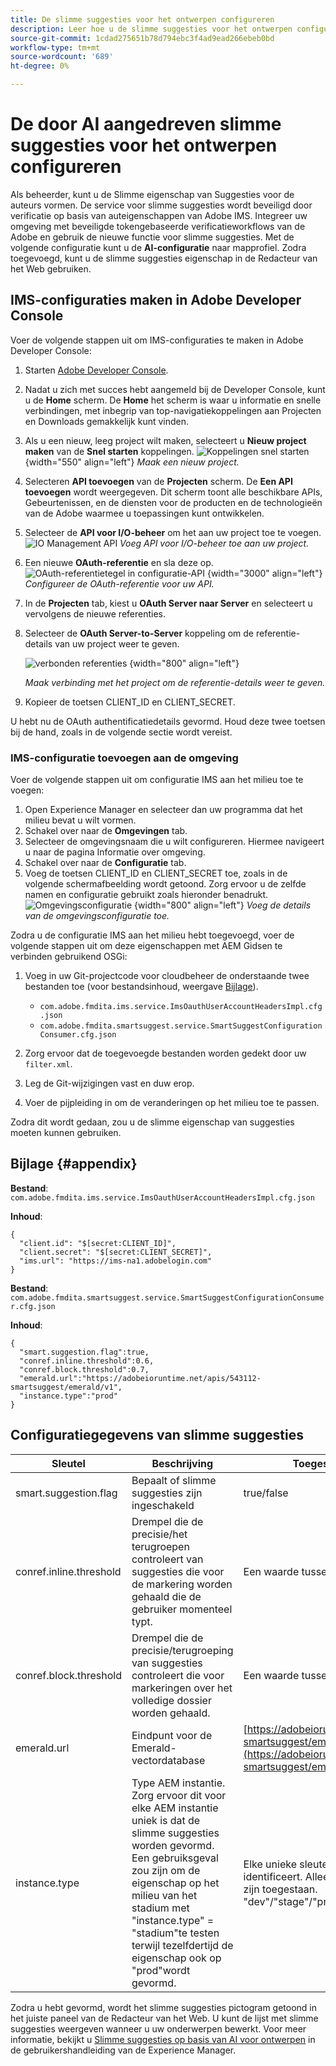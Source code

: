 ```yaml
---
title: De slimme suggesties voor het ontwerpen configureren
description: Leer hoe u de slimme suggesties voor het ontwerpen configureert
source-git-commit: 1cdad275651b78d794ebc3f4ad9ead266ebeb0bd
workflow-type: tm+mt
source-wordcount: '689'
ht-degree: 0%

---
```


# De door AI aangedreven slimme suggesties voor het ontwerpen configureren

Als beheerder, kunt u de Slimme eigenschap van Suggesties voor de auteurs vormen. De service voor slimme suggesties wordt beveiligd door verificatie op basis van auteigenschappen van Adobe IMS. Integreer uw omgeving met beveiligde tokengebaseerde verificatieworkflows van de Adobe en gebruik de nieuwe functie voor slimme suggesties. Met de volgende configuratie kunt u de **AI-configuratie** naar mapprofiel. Zodra toegevoegd, kunt u de slimme suggesties eigenschap in de Redacteur van het Web gebruiken.

## IMS-configuraties maken in Adobe Developer Console

Voer de volgende stappen uit om IMS-configuraties te maken in Adobe Developer Console:
1. Starten [Adobe Developer Console](https://developer.adobe.com/console).
1. Nadat u zich met succes hebt aangemeld bij de Developer Console, kunt u de **Home** scherm. De **Home** het scherm is waar u informatie en snelle verbindingen, met inbegrip van top-navigatiekoppelingen aan Projecten en Downloads gemakkelijk kunt vinden.
1. Als u een nieuw, leeg project wilt maken, selecteert u  **Nieuw project maken** van de  **Snel starten** koppelingen.
   ![Koppelingen snel starten](assets/conf-ss-quick-start.png) {width="550" align="left"}
   *Maak een nieuw project.*

1. Selecteren  **API toevoegen**  van de  **Projecten** scherm.  De **Een API toevoegen** wordt weergegeven. Dit scherm toont alle beschikbare APIs, Gebeurtenissen, en de diensten voor de producten en de technologieën van de Adobe waarmee u toepassingen kunt ontwikkelen.

1. Selecteer de **API voor I/O-beheer** om het aan uw project toe te voegen.
   ![IO Management API](assets/confi-ss-io-management.png)
   *Voeg API voor I/O-beheer toe aan uw project.*

1. Een nieuwe **OAuth-referentie** en sla deze op.
   ![OAuth-referentietegel in configuratie-API](assets/conf-ss-OAuth-credential.png) {width="3000" align="left"}
   *Configureer de OAuth-referentie voor uw API.*

1. In de  **Projecten** tab, kiest u **OAuth Server naar Server** en selecteert u vervolgens de nieuwe referenties.

1. Selecteer de **OAuth Server-to-Server** koppeling om de referentie-details van uw project weer te geven.

   ![verbonden referenties](assets/conf-ss-connected-credentials.png) {width="800" align="left"}

   *Maak verbinding met het project om de referentie-details weer te geven.*
1. Kopieer de toetsen CLIENT_ID en CLIENT_SECRET.

U hebt nu de OAuth authentificatiedetails gevormd. Houd deze twee toetsen bij de hand, zoals in de volgende sectie wordt vereist.

### IMS-configuratie toevoegen aan de omgeving

Voer de volgende stappen uit om configuratie IMS aan het milieu toe te voegen:

1. Open Experience Manager en selecteer dan uw programma dat het milieu bevat u wilt vormen.
1. Schakel over naar de **Omgevingen** tab.
1. Selecteer de omgevingsnaam die u wilt configureren. Hiermee navigeert u naar de pagina Informatie over omgeving.
1. Schakel over naar de **Configuratie** tab.
1. Voeg de toetsen CLIENT_ID en CLIENT_SECRET toe, zoals in de volgende schermafbeelding wordt getoond. Zorg ervoor u de zelfde namen en configuratie gebruikt zoals hieronder benadrukt.
   ![Omgevingsconfiguratie](assets/conf-ss-environment.png) {width="800" align="left"}
   *Voeg de details van de omgevingsconfiguratie toe.*




Zodra u de configuratie IMS aan het milieu hebt toegevoegd, voer de volgende stappen uit om deze eigenschappen met AEM Gidsen te verbinden gebruikend OSGi:

1. Voeg in uw Git-projectcode voor cloudbeheer de onderstaande twee bestanden toe (voor bestandsinhoud, weergave [Bijlage](#appendix)).

   * `com.adobe.fmdita.ims.service.ImsOauthUserAccountHeadersImpl.cfg.json`
   * `com.adobe.fmdita.smartsuggest.service.SmartSuggestConfigurationConsumer.cfg.json`
1. Zorg ervoor dat de toegevoegde bestanden worden gedekt door uw `filter.xml`.
1. Leg de Git-wijzigingen vast en duw erop.
1. Voer de pijpleiding in om de veranderingen op het milieu toe te passen.

Zodra dit wordt gedaan, zou u de slimme eigenschap van suggesties moeten kunnen gebruiken.



## Bijlage {#appendix}

**Bestand**:
`com.adobe.fmdita.ims.service.ImsOauthUserAccountHeadersImpl.cfg.json`

**Inhoud**:

```
{
  "client.id": "$[secret:CLIENT_ID]",
  "client.secret": "$[secret:CLIENT_SECRET]",
  "ims.url": "https://ims-na1.adobelogin.com"
}
```

**Bestand**: `com.adobe.fmdita.smartsuggest.service.SmartSuggestConfigurationConsumer.cfg.json`

**Inhoud**:

```
{
  "smart.suggestion.flag":true,
  "conref.inline.threshold":0.6,
  "conref.block.threshold":0.7,
  "emerald.url":"https://adobeioruntime.net/apis/543112-smartsuggest/emerald/v1",
  "instance.type":"prod"
}
```

## Configuratiegegevens van slimme suggesties

| Sleutel | Beschrijving | Toegestane waarden | Standaardwaarde |
|---|---|---|---|
| smart.suggestion.flag | Bepaalt of slimme suggesties zijn ingeschakeld | true/false | false |
| conref.inline.threshold | Drempel die de precisie/het terugroepen controleert van suggesties die voor de markering worden gehaald die de gebruiker momenteel typt. | Een waarde tussen -1,0 en 1,0. | 0,6 |
| conref.block.threshold | Drempel die de precisie/terugroeping van suggesties controleert die voor markeringen over het volledige dossier worden gehaald. | Een waarde tussen -1,0 en 1,0. | 0,7 |
| emerald.url | Eindpunt voor de Emerald-vectordatabase | [https://adobeioruntime.net/apis/543112-smartsuggest/emerald/v1](https://adobeioruntime.net/apis/543112-smartsuggest/emerald/v1) | [https://adobeioruntime.net/apis/543112-smartsuggest/emerald/v1](https://adobeioruntime.net/apis/543112-smartsuggest/emerald/v1) |
| instance.type | Type AEM instantie. Zorg ervoor dit voor elke AEM instantie uniek is dat de slimme suggesties worden gevormd. Een gebruiksgeval zou zijn om de eigenschap op het milieu van het stadium met &quot;instance.type&quot; = &quot;stadium&quot;te testen terwijl tezelfdertijd de eigenschap ook op &quot;prod&quot;wordt gevormd. | Elke unieke sleutel die de omgeving identificeert. Alleen *alfanumeriek* waarden zijn toegestaan. &quot;dev&quot;/&quot;stage&quot;/&quot;prod&quot;/&quot;test1&quot;/&quot;stage2&quot; | &quot;prod&quot; |

Zodra u hebt gevormd, wordt het slimme suggesties pictogram getoond in het juiste paneel van de Redacteur van het Web. U kunt de lijst met slimme suggesties weergeven wanneer u uw onderwerpen bewerkt. Voor meer informatie, bekijkt u [Slimme suggesties op basis van AI voor ontwerpen](../user-guide/authoring-ai-based-smart-suggestions.md) in de gebruikershandleiding van de Experience Manager.
